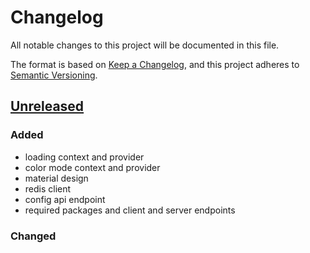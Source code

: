# Changelog
All notable changes to this project will be documented in this file.

The format is based on [Keep a Changelog](https://keepachangelog.com/en/1.0.0/),
and this project adheres to [Semantic Versioning](https://semver.org/spec/v2.0.0.html).

## [Unreleased]
### Added
- loading context and provider
- color mode context and provider
- material design
- redis client
- config api endpoint
- required packages and client and server endpoints

### Changed


[Unreleased]: https://github.com/bohrsty/agenda-display/compare/81c0b52...HEAD
